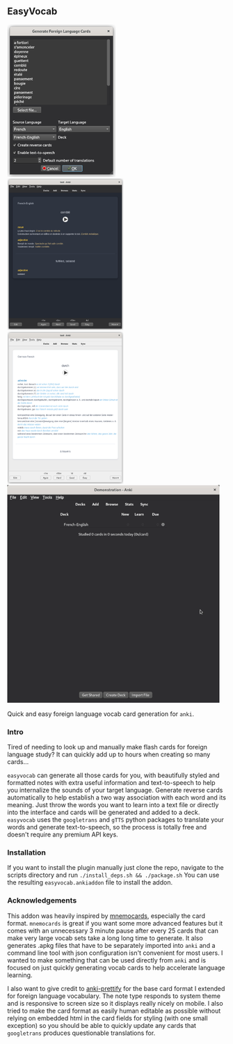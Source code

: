 ## EasyVocab
<img src="screen1.png" width=249 height=350></img><img src="screen2.png" width=267 width=350></img><img src="screen3.png" width=267 height=350></img>
<br>
<img src="demonstration_30.gif" width=488 height=500></img>

Quick and easy foreign language vocab card generation for `anki`.

### Intro
Tired of needing to look up and manually make flash cards for foreign language study? It can quickly add up to hours when creating so many cards... 

`easyvocab` can generate all those cards for you, with beautifully styled and formatted notes with extra useful information and text-to-speech to help you internalize the sounds of your target language. Generate reverse cards automatically to help establish a two way association with each word and its meaning. Just throw the words you want to learn into a text file or directly into the interface and cards will be generated and added to a deck. `easyvocab` uses the `googletrans` and `gTTS` python packages to translate your words and generate text-to-speech, so the process is totally free and doesn't require any premium API keys. 

### Installation
If you want to install the plugin manually just clone the repo, navigate to the scripts directory and run
`./install_deps.sh && ./package.sh`
You can use the resulting `easyvocab.ankiaddon` file to install the addon.

### Acknowledgements
This addon was heavily inspired by [mnemocards](https://github.com/guiferviz/mnemocards), especially the card format. `mnemocards` is great if you want some more advanced features but it comes with an unnecessary 3 minute pause after every 25 cards that can make very large vocab sets take a long long time to generate. It also generates .apkg files that have to be separately imported into `anki` and a command line tool with json configuration isn't convenient for most users. I wanted to make something that can be used directly from `anki` and is focused on just quickly generating vocab cards to help accelerate language learning.

I also want to give credit to [anki-prettify](https://github.com/pranavdeshai/anki-prettify) for the base card format I extended for foreign language vocabulary. The note type responds to system theme and is responsive to screen size so it displays really nicely on mobile. I also tried to make the card format as easily human editable as possible without relying on embedded html in the card fields for styling (with one small exception) so you should be able to quickly update any cards that `googletrans` produces questionable translations for.
